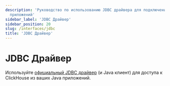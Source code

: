 ```yaml
---
description: 'Руководство по использованию JDBC драйвера для подключения к ClickHouse из Java
  приложений'
sidebar_label: 'JDBC Драйвер'
sidebar_position: 20
slug: /interfaces/jdbc
title: 'JDBC Драйвер'
---
```



# JDBC Драйвер

Используйте [официальный JDBC драйвер](/docs/integrations/language-clients/java/jdbc) (и Java клиент) для доступа к ClickHouse из ваших Java приложений.

